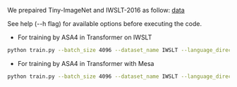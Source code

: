 We prepaired Tiny-ImageNet and IWSLT-2016 as follow: [data](https://drive.google.com/drive/folders/1gogdZW1AUolzVuYBm86r0cIiKo8m32aL?usp=sharing)

See help (--h flag) for available options before executing the code.

+ For training by ASA4 in Transformer on IWSLT
```bash
python train.py --batch_size 4096 --dataset_name IWSLT --language_direction G2E --learning_rule asa4 --device 0
```

+ For training by ASA4 in Transformer with Mesa
```bash
python train.py --batch_size 4096 --dataset_name IWSLT --language_direction G2E --learning_rule asa4 --mesa --mesa_policy PATH --device 0
```
